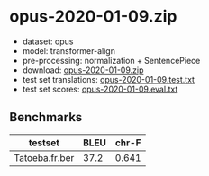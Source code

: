 # opus-2020-01-09.zip

* dataset: opus
* model: transformer-align
* pre-processing: normalization + SentencePiece
* download: [opus-2020-01-09.zip](https://object.pouta.csc.fi/OPUS-MT-models/fr-ber/opus-2020-01-09.zip)
* test set translations: [opus-2020-01-09.test.txt](https://object.pouta.csc.fi/OPUS-MT-models/fr-ber/opus-2020-01-09.test.txt)
* test set scores: [opus-2020-01-09.eval.txt](https://object.pouta.csc.fi/OPUS-MT-models/fr-ber/opus-2020-01-09.eval.txt)

## Benchmarks

| testset               | BLEU  | chr-F |
|-----------------------|-------|-------|
| Tatoeba.fr.ber 	| 37.2 	| 0.641 |


